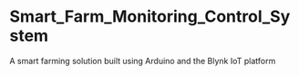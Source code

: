 # Smart_Farm_Monitoring_Control_System
A smart farming solution built using Arduino and the Blynk IoT platform
